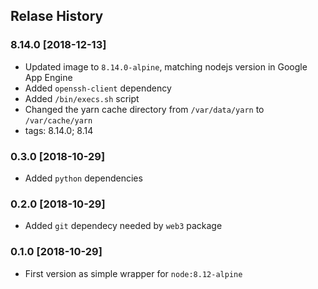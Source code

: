 ## Relase History

### 8.14.0 [2018-12-13]
* Updated image to `8.14.0-alpine`, matching nodejs version in Google App Engine
* Added `openssh-client` dependency
* Added `/bin/execs.sh` script
* Changed the yarn cache directory from `/var/data/yarn` to `/var/cache/yarn`
* tags: 8.14.0; 8.14

### 0.3.0 [2018-10-29]
* Added `python` dependencies 

### 0.2.0 [2018-10-29]
* Added `git` dependecy needed by `web3` package

### 0.1.0 [2018-10-29]
* First version as simple wrapper for `node:8.12-alpine`